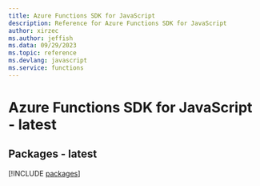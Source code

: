 ```yaml
---
title: Azure Functions SDK for JavaScript
description: Reference for Azure Functions SDK for JavaScript
author: xirzec
ms.author: jeffish
ms.data: 09/29/2023
ms.topic: reference
ms.devlang: javascript
ms.service: functions
---
```

# Azure Functions SDK for JavaScript - latest
## Packages - latest
[!INCLUDE [packages](functions-index.md)]